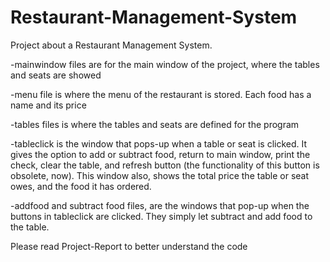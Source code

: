 # Restaurant-Management-System
Project about a Restaurant Management System. 

-mainwindow files are for the main window of the project, where the tables and seats are showed

-menu file is where the menu of the restaurant is stored. Each food has a name and its price

-tables files is where the tables and seats are defined for the program

-tableclick is the window that pops-up when a table or seat is clicked. It gives the option to add or subtract food, return to main         window, print the check, clear the table, and refresh button (the functionality of this button 
	is obsolete, now). This window also, shows the total price the table or seat owes, and the food it has ordered.
	
-addfood and subtract food files, are the windows that pop-up when the buttons in tableclick are clicked. They simply let subtract and add
  food to the table.
  
  Please read Project-Report to better understand the code
